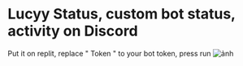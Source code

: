 # Lucyy Status, custom bot status, activity on Discord
Put it on replit, replace " Token " to your bot token, press run
![ảnh](https://user-images.githubusercontent.com/89519474/144280730-c3f6f54f-69a3-47e7-a5b9-3b8faaf5a0b9.png)
